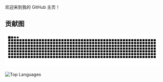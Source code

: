 欢迎来到我的 GitHub 主页！

## 贡献图

![贪吃蛇贡献图](https://raw.githubusercontent.com/2333Ge/2333Ge/refs/heads/output/github-contribution-grid-snake.svg)

![Top Languages](https://github-readme-stats.vercel.app/api/top-langs/?username=2333Ge&layout=compact&theme=buefy&exclude_repo=2333Ge.github.io&count_private=false)
